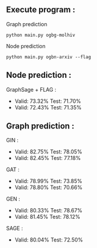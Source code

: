 ## Execute program :

Graph prediction

    python main.py ogbg-molhiv

Node prediction 

    python main.py ogbn-arxiv --flag

## Node prediction :

GraphSage + FLAG :
- Valid: 73.32% Test: 71.70%
- Valid: 72.43% Test: 71.35%

## Graph prediction :

GIN :
- Valid: 82.75% Test: 78.05%  
- Valid: 82.45% Test: 77.18%  

GAT :
- Valid: 78.99% Test: 73.85%
- Valid: 78.80% Test: 70.66%


GEN :
- Valid: 80.33% Test: 78.67%
- Valid: 81.45% Test: 78.12%

SAGE :
- Valid: 80.04% Test: 72.50%

